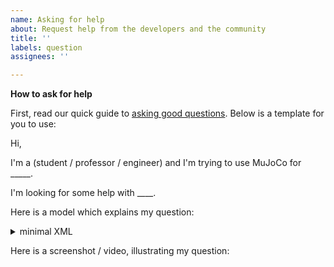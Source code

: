 ```yaml
---
name: Asking for help
about: Request help from the developers and the community
title: ''
labels: question
assignees: ''

---
```


**How to ask for help**

First, read our quick guide to
[asking good questions](https://github.com/google-deepmind/mujoco#asking-questions).
Below is a template for you to use:

Hi,

I'm a (student / professor / engineer) and I'm trying to use MuJoCo for _____.

I'm looking for some help with ____.

Here is a model which explains my question:

<details>
  <summary>minimal XML</summary>

```XML
<mujoco>
  <worldbody>
    <light pos=".4 -.4 .3" dir="-2 2 -1.5" diffuse=".6 .6 .6"/>
    <light pos="-.2 -.4 .3" dir="1 2 -1.5" diffuse=".6 .6 .6"/>
    <geom type="plane" size=".5 .5 .01"/>
    <body name="ball" pos="0 0 0.05">
      <freejoint/>
      <geom size=".03"/>
    </body>
    <body name="hammer" pos="-.05 0 0.18">
      <joint axis="0 1 0"/>
      <geom type="capsule" size=".01" fromto="0 0 0 -.15 0 0"/>
      <geom type="box" size=".02 .02 .03" pos="-.15 0 0"/>
    </body>
  </worldbody>
</mujoco>
```

</details>

Here is a screenshot / video, illustrating my question:
